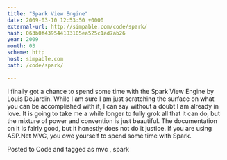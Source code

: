 ```yaml
---
title: "Spark View Engine"
date: 2009-03-10 12:53:50 +0000
external-url: http://simpable.com/code/spark/
hash: 063b0f439544183105ea525c1ad7ab26
year: 2009
month: 03
scheme: http
host: simpable.com
path: /code/spark/

---
```


I finally got a chance to spend some time with the Spark View Engine by Louis DeJardin. While I am sure I am just scratching the surface on what you can be accomplished with it, I can say without a doubt I am already in love. 
 It is going to take me a while longer to fully grok all that it can do, but the mixture of power and convention is just beautiful. The documentation on it is fairly good, but it honestly does not do it justice. If you are using ASP.Net MVC, you owe yourself to spend some time with Spark. 

Posted to Code 
 and tagged as 
mvc
,
spark




